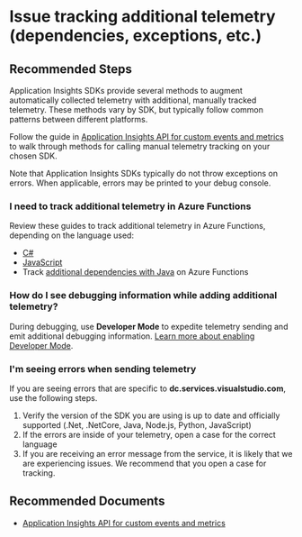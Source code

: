 <properties 
    pageTitle="Issue tracking additional telemetry (dependencies, exceptions, etc.)"
    description="General troubleshooting guide for custom instrumentation"
    service="microsoft.insights"
    resource="components"
    authors="osvaldorosado"
    ms.author="osrosado"
    articleId="insights-customtrack"
    displayOrder="97"
    selfHelpType="generic"
    cloudEnvironments="public, Fairfax, usnat, ussec"
    productPesIds="15693" 
    supportTopicIds="32729612"
 	ownershipId="AzureMonitoring_ApplicationInsights"
/>

# Issue tracking additional telemetry (dependencies, exceptions, etc.)

## **Recommended Steps**

Application Insights SDKs provide several methods to augment automatically collected telemetry with additional, manually tracked telemetry. These methods vary by SDK, but typically follow common patterns between different platforms.

Follow the guide in [Application Insights API for custom events and metrics](https://docs.microsoft.com/azure/azure-monitor/app/api-custom-events-metrics) to walk through methods for calling manual telemetry tracking on your chosen SDK.

Note that Application Insights SDKs typically do not throw exceptions on errors. When applicable, errors may be printed to your debug console.

### **I need to track additional telemetry in Azure Functions**

Review these guides to track additional telemetry in Azure Functions, depending on the language used:

* [C#](https://docs.microsoft.com/azure/azure-functions/functions-monitoring?tabs=cmd#log-custom-telemetry-in-c-functions)
* [JavaScript](https://docs.microsoft.com/azure/azure-functions/functions-monitoring?tabs=cmd#log-custom-telemetry-in-javascript-functions)
* Track [additional dependencies with Java](https://docs.microsoft.com/azure/azure-monitor/app/monitor-functions) on Azure Functions

### **How do I see debugging information while adding additional telemetry?**

During debugging, use **Developer Mode** to expedite telemetry sending and emit additional debugging information. [Learn more about enabling Developer Mode](https://docs.microsoft.com/azure/azure-monitor/app/api-custom-events-metrics#debug).

### **I'm seeing errors when sending telemetry**
If you are seeing errors that are specific to **dc.services.visualstudio.com**, use the following steps.

1. Verify the version of the SDK you are using is up to date and officially supported (.Net, .NetCore, Java, Node.js, Python, JavaScript)
2. If the errors are inside of your telemetry, open a case for the correct language
3. If you are receiving an error message from the service, it is likely that we are experiencing issues. We recommend that you open a case for tracking.

## **Recommended Documents**

* [Application Insights API for custom events and metrics](https://docs.microsoft.com/azure/azure-monitor/app/api-custom-events-metrics)
